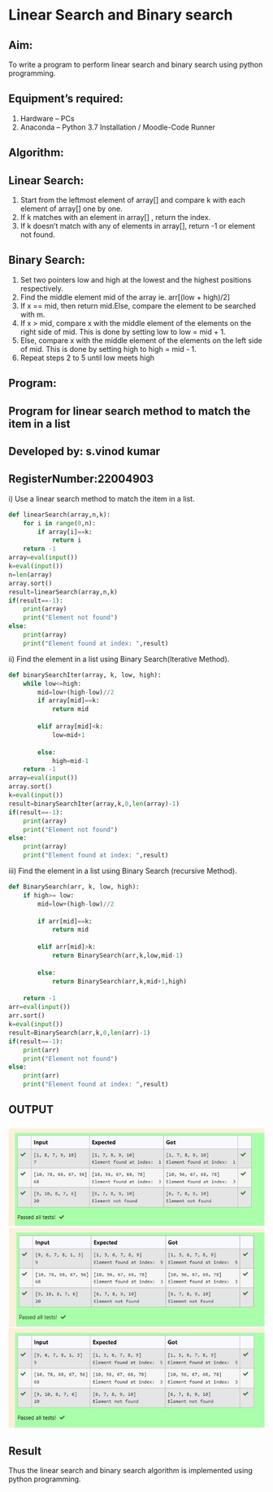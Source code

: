 # Linear Search and Binary search
## Aim:
To write a program to perform linear search and binary search using python programming.
## Equipment’s required:
1.	Hardware – PCs
2.	Anaconda – Python 3.7 Installation / Moodle-Code Runner
## Algorithm:
## Linear Search:
1.	Start from the leftmost element of array[] and compare k with each element of array[] one by one.
2.	If k matches with an element in array[] , return the index.
3.	If k doesn’t match with any of elements in array[], return -1 or element not found.
## Binary Search:
1.	Set two pointers low and high at the lowest and the highest positions respectively.
2.	Find the middle element mid of the array ie. arr[(low + high)/2]
3.	If x == mid, then return mid.Else, compare the element to be searched with m.
4.	If x > mid, compare x with the middle element of the elements on the right side of mid. This is done by setting low to low = mid + 1.
5.	Else, compare x with the middle element of the elements on the left side of mid. This is done by setting high to high = mid - 1.
6.	Repeat steps 2 to 5 until low meets high
## Program:
## Program for linear search method to match the item in a list
## Developed by: s.vinod kumar
## RegisterNumber:22004903

i)	Use a linear search method to match the item in a list.
``` python
def linearSearch(array,n,k):
    for i in range(0,n):
        if array[i]==k:
            return i
    return -1
array=eval(input())
k=eval(input())
n=len(array)
array.sort()
result=linearSearch(array,n,k)
if(result==-1):
    print(array)
    print("Element not found")
else:
    print(array)
    print("Element found at index: ",result)

```
ii)	Find the element in a list using Binary Search(Iterative Method).
```python
def binarySearchIter(array, k, low, high):
    while low<=high:
        mid=low+(high-low)//2
        if array[mid]==k:
            return mid
            
        elif array[mid]<k:
            low=mid+1
            
        else:
            high=mid-1
    return -1
array=eval(input())
array.sort()
k=eval(input())
result=binarySearchIter(array,k,0,len(array)-1)
if(result==-1):
    print(array)
    print("Element not found")
else:
    print(array)
    print("Element found at index: ",result)

```

iii) Find the element in a list using Binary Search (recursive Method).
```python
def BinarySearch(arr, k, low, high):
    if high>= low:
        mid=low+(high-low)//2
        
        if arr[mid]==k:
            return mid
            
        elif arr[mid]>k:
            return BinarySearch(arr,k,low,mid-1)
            
        else:
            return BinarySearch(arr,k,mid+1,high)
            
    return -1
arr=eval(input())
arr.sort()
k=eval(input())
result=BinarySearch(arr,k,0,len(arr)-1)
if(result==-1):
    print(arr)
    print("Element not found")
else:
    print(arr)
    print("Element found at index: ",result)
```
## OUTPUT
![output](/OUTPUT2.png)
![output](/OUTPUT1.png)
![output](/OUTPUT.png)





## Result
Thus the linear search and binary search algorithm is implemented using python programming.
